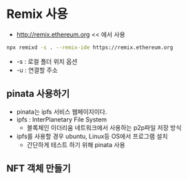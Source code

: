 # Remix 사용

- http://remix.ethereum.org << 에서 사용

```bash
npx remixd -s . --remix-ide https://remix.ethereum.org
```

- -s : 로컬 폴더 위치 옵션
- -u : 연결할 주소

## pinata 사용하기

- pinata는 ipfs 서비스 웹페이지이다.
- ipfs : InterPlanetary File System
  - 블록체인 이더리움 네트워크에서 사용하는 p2p파일 저장 방식
- ipfs를 사용할 경우 ubuntu, Linux등 OS에서 프로그램 설치
  - 간단하게 테스트 하기 위해 pinata 사용

## NFT 객체 만들기
